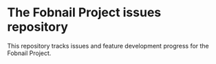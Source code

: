 # The Fobnail Project issues repository

This repository tracks issues and feature development progress for the Fobnail Project. 
